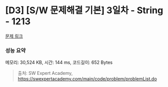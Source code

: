 # [D3] [S/W 문제해결 기본] 3일차 - String - 1213 

[문제 링크](https://swexpertacademy.com/main/code/problem/problemDetail.do?contestProbId=AV14P0c6AAUCFAYi) 

### 성능 요약

메모리: 30,524 KB, 시간: 144 ms, 코드길이: 652 Bytes



> 출처: SW Expert Academy, https://swexpertacademy.com/main/code/problem/problemList.do